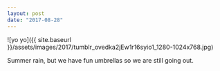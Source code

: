 ```yaml
---
layout: post
date: "2017-08-28"
---
```


![yo yo]({{ site.baseurl }}/assets/images/2017/tumblr_ovedka2jEw1r16syio1_1280-1024x768.jpg)

Summer rain, but we have fun umbrellas so we are still going out.
